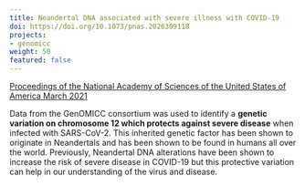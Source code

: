 ```yaml
---
title: Neandertal DNA associated with severe illness with COVID-19
doi: https://doi.org/10.1073/pnas.2026309118
projects:
- genomicc
weight: 50
featured: false
---
```


[Proceedings of the National Academy of Sciences of the United States of America March 2021]({{page.doi}})


Data from the GenOMICC consortium was used to identify a **genetic variation on chromosome 12 which protects against severe disease** when infected with SARS-CoV-2. This inherited genetic factor has been shown to originate in Neandertals and has been shown to be found in humans all over the world. Previously, Neandertal DNA alterations have been shown to increase the risk of severe disease in COVID-19 but this protective variation can help in our understanding of the virus and disease.

